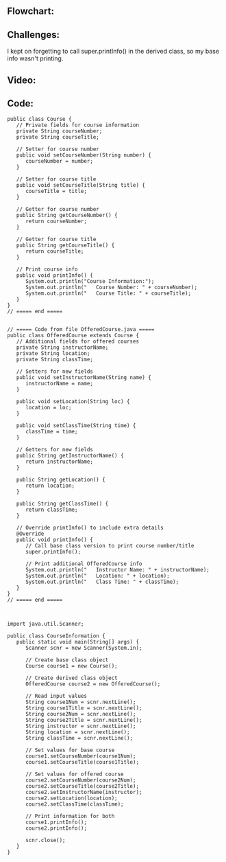 ## Flowchart:

## Challenges:
I kept on forgetting to call super.printInfo() in the derived class, so my base info wasn't printing.

## Video:

## Code:
    public class Course {
       // Private fields for course information
       private String courseNumber;
       private String courseTitle;
    
       // Setter for course number
       public void setCourseNumber(String number) {
          courseNumber = number;
       }
    
       // Setter for course title
       public void setCourseTitle(String title) {
          courseTitle = title;
       }
    
       // Getter for course number
       public String getCourseNumber() {
          return courseNumber;
       }
    
       // Getter for course title
       public String getCourseTitle() {
          return courseTitle;
       }
    
       // Print course info
       public void printInfo() {
          System.out.println("Course Information:");
          System.out.println("   Course Number: " + courseNumber);
          System.out.println("   Course Title: " + courseTitle);
       }
    }
    // ===== end =====
    
    
    // ===== Code from file OfferedCourse.java =====
    public class OfferedCourse extends Course {
       // Additional fields for offered courses
       private String instructorName;
       private String location;
       private String classTime;
    
       // Setters for new fields
       public void setInstructorName(String name) {
          instructorName = name;
       }
    
       public void setLocation(String loc) {
          location = loc;
       }
    
       public void setClassTime(String time) {
          classTime = time;
       }
    
       // Getters for new fields
       public String getInstructorName() {
          return instructorName;
       }
    
       public String getLocation() {
          return location;
       }
    
       public String getClassTime() {
          return classTime;
       }
    
       // Override printInfo() to include extra details
       @Override
       public void printInfo() {
          // Call base class version to print course number/title
          super.printInfo();
    
          // Print additional OfferedCourse info
          System.out.println("   Instructor Name: " + instructorName);
          System.out.println("   Location: " + location);
          System.out.println("   Class Time: " + classTime);
       }
    }
    // ===== end =====
    
    
    
    import java.util.Scanner;
    
    public class CourseInformation {
       public static void main(String[] args) {
          Scanner scnr = new Scanner(System.in);
    
          // Create base class object
          Course course1 = new Course();
    
          // Create derived class object
          OfferedCourse course2 = new OfferedCourse();
    
          // Read input values
          String course1Num = scnr.nextLine();
          String course1Title = scnr.nextLine();
          String course2Num = scnr.nextLine();
          String course2Title = scnr.nextLine();
          String instructor = scnr.nextLine();
          String location = scnr.nextLine();
          String classTime = scnr.nextLine();
    
          // Set values for base course
          course1.setCourseNumber(course1Num);
          course1.setCourseTitle(course1Title);
    
          // Set values for offered course
          course2.setCourseNumber(course2Num);
          course2.setCourseTitle(course2Title);
          course2.setInstructorName(instructor);
          course2.setLocation(location);
          course2.setClassTime(classTime);
    
          // Print information for both
          course1.printInfo();
          course2.printInfo();
    
          scnr.close();
       }
    }
